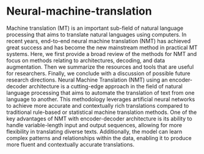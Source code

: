 # Neural-machine-translation

Machine translation (MT) is an important sub-field of natural language processing that aims to translate natural languages using computers. In recent years, end-to-end neural machine translation (NMT) has achieved great success and has become the new mainstream method in practical MT systems. Here, we first provide a broad review of the methods for NMT and focus on methods relating to architectures, decoding, and data augmentation. Then we summarize the resources and tools that are useful for researchers. Finally, we conclude with a discussion of possible future research directions. Neural Machine Translation (NMT) using an encoder-decoder architecture is a cutting-edge approach in the field of natural language processing that aims to automate the translation of text from one language to another. This methodology leverages artificial neural networks to achieve more accurate and contextually rich translations compared to traditional rule-based or statistical machine translation methods. One of the key advantages of NMT with encoder-decoder architecture is its ability to handle variable-length input and output sequences, allowing for more flexibility in translating diverse texts. Additionally, the model can learn complex patterns and relationships within the data, enabling it to produce more fluent and contextually accurate translations. 
